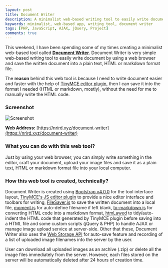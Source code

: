```yaml
---
layout: post
title: Document Writer
description: A minimalist web-based writing tool to easily write document using web browser and save it as a plain text, HTML or markdown format file.
keywords: minimalist, web-based app, writing tool, document writer
tags: [PHP, JavaScript, AJAX, jQuery, Project]
comments: true
---
```


This weekend, I have been spending some of my times creating a minimalist web-based tool called [**Document Writer**](https://nrird.xyz/document-writer). Document Writer is very simple web-based writing tool to easily write document by using a web browser and save the written document into a plain text, HTML or markdown format file.

The **reason** behind this web tool is because I need to write document easier and faster with the help of [TinyMCE editor plugin](https://www.tinymce.com/), then I can save it into the format I needed (HTML or markdown, mostly), without the need for me to manually write the HTML code.

### Screenshot

![Screenshot](https://i.imgur.com/3FRdl5R.png)

**Web Address:** [https://nrird.xyz/document-writer](https://nrird.xyz/document-writer)

### What you can do with this web tool?

Just by using your web browser, you can simply write something in the editor, craft your document, upload your image files and save it as a plain text, HTML or markdown format file into your local computer.

### How this web tool is created, technically?

Document Writer is created using [Bootstrap v4.0.0](https://getbootstrap.com/) for the tool interface layout, [TinyMCE's JS editor plugin](https://www.tinymce.com/) to provide a nice editor interface and toolbars for writing, [FileSaver.js](https://github.com/eligrey/FileSaver.js/) to save the written document into a local file, [moment.js](http://momentjs.com/) for auto-define filename if left blank, [to-markdown.js](https://github.com/domchristie/to-markdown) for converting HTML code into a markdown format, [htmLawed](http://www.bioinformatics.org/phplabware/internal_utilities/htmLawed/) to tidy/auto-indent the HTML code that generated by TinyMCE plugin before saving into a HTML file and some custom scripts (jQuery & PHP) to handle AJAX or manage image upload service at server-side. Other that these, Document Writer also uses the [Web Storage API](https://developer.mozilla.org/en-US/docs/Web/API/Web_Storage_API/Using_the_Web_Storage_API) for auto-save feature and recording of a list of uploaded image filenames into the server by the user.

User can download all uploaded images as an archive (.zip) or delete all the image files immediately from the server. However, each files stored on the server will be automatically deleted after 24 hours of creation time.

